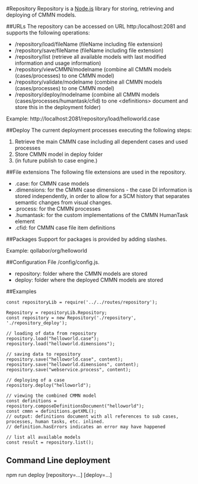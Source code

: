 #Repository
Repository is a [Node.js](http://nodejs.org) library for storing, retrieving and deploying of CMMN models.

##URLs
The repository can be accessed on URL http:/localhost:2081 and supports the following operations:

+ /repository/load/fileName (fileName including file extension)
+ /repository/save/fileName (fileName including file extension)
+ /repository/list (retrieve all available models with last modified information and usage information)
+ /repository/viewCMMN/modelname (combine all CMMN models (cases/processes) to one CMMN model)
+ /repository/validate/modelname (combine all CMMN models (cases/processes) to one CMMN model)
+ /repository/deploy/modelname (combine all CMMN models (cases/processes/humantask/cfid) to one &lt;definitions> document and store this in the deployment folder)

Example: http://localhost:2081/repository/load/helloworld.case

##Deploy
The current deployment processes executing the following steps:

1. Retrieve the main CMMN case including all dependent cases and used processes
2. Store CMMN model in deploy folder
3. (in future publish to case engine.)

##File extensions
The following file extensions are used in the repository.

+ .case: for CMMN case models
+ .dimensions: for the CMMN case dimensions - the case DI information is stored independently, in order to allow for a SCM history
that separates semantic changes from visual changes.
+ .process: for the CMMN processes
+ .humantask: for the custom implementations of the CMMN HumanTask element
+ .cfid: for CMMN case file item definitions

##Packages
Support for packages is provided by adding slashes.

Example: qollabor/org/helloworld

##Configuration
File /config/config.js.

+ repository: folder where the CMMN models are stored
+ deploy: folder where the deployed CMMN models are stored

##Examples

    const repositoryLib = require('../../routes/repository');

    Repository = repositoryLib.Repository;
    const repository = new Repository('./repository', './repository_deploy');
    
    // loading of data from repository
    repository.load("helloworld.case");
    repository.load("helloworld.dimensions");
    
    // saving data to repository
    repository.save("helloworld.case", content);
    repository.save("helloworld.dimensions", content);
    repository.save("webservice.process", content);

    // deploying of a case
    repository.deploy("helloworld");
    
    // viewing the combined CMMN model
    const definitions = repository.composeDefinitionsDocument("helloworld");
    const cmmn = definitions.getXML();
    // output: definitions document with all references to sub cases, processes, human tasks, etc. inlined.
    // definition.hasErrors indicates an error may have happened
    
    // list all available models
    const result = repository.list();


## Command Line deployment

npm run deploy <model> [repository=...] [deploy=...]
